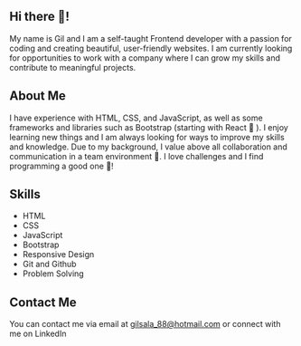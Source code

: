 ## Hi there 👋!
My name is Gil and I am a self-taught Frontend developer with a passion for coding and creating beautiful, user-friendly websites. I am currently looking for opportunities to work with a company where I can grow my skills and contribute to meaningful projects.

## About Me
I have experience with HTML, CSS, and JavaScript, as well as some frameworks and libraries such as Bootstrap (starting with React 🔭 ). I enjoy learning new things and I am always looking for ways to improve my skills and knowledge. Due to my background, I value above all collaboration and communication in a team environment 👯. I love challenges and I find programming a good one 🌱!

## Skills
- HTML
- CSS
- JavaScript
- Bootstrap
- Responsive Design
- Git and Github
- Problem Solving

## Contact Me
You can contact me via email at gilsala_88@hotmail.com or connect with me on LinkedIn

